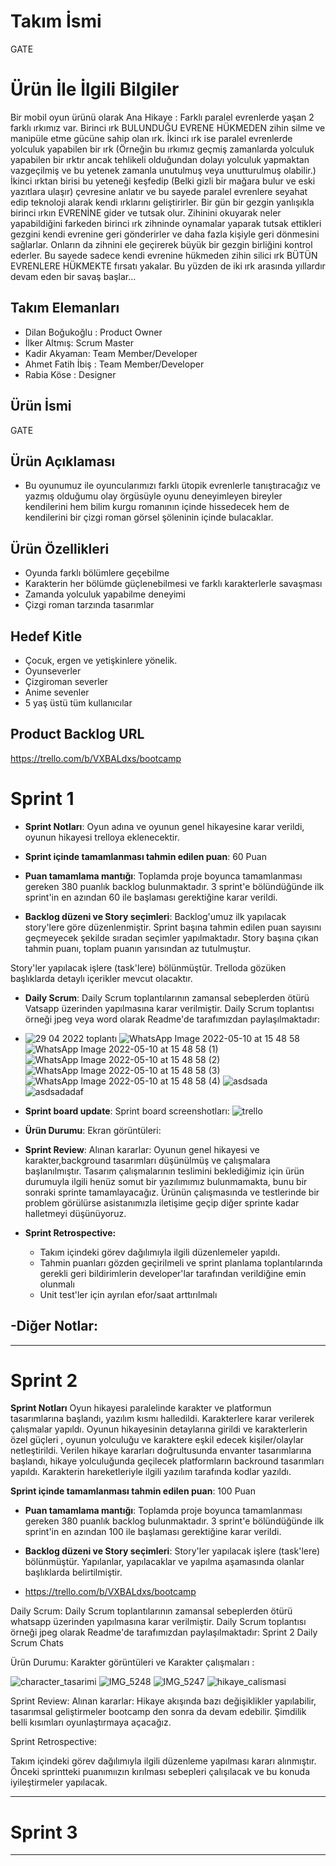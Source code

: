 # **Takım İsmi**

GATE

# Ürün İle İlgili Bilgiler
Bir mobil oyun ürünü olarak Ana Hikaye :
Farklı paralel evrenlerde yaşan 2 farklı ırkımız var. Birinci ırk BULUNDUĞU EVRENE HÜKMEDEN zihin silme ve manipüle etme gücüne sahip olan ırk. 
İkinci ırk ise paralel evrenlerde yolculuk yapabilen bir ırk (Örneğin bu ırkımız geçmiş zamanlarda yolculuk yapabilen bir ırktır ancak tehlikeli olduğundan dolayı yolculuk yapmaktan vazgeçilmiş ve bu yetenek zamanla unutulmuş veya unutturulmuş olabilir.)
İkinci ırktan birisi bu yeteneği keşfedip (Belki gizli bir mağara bulur ve eski yazıtlara ulaşır) çevresine anlatır ve bu sayede paralel evrenlere seyahat edip teknoloji alarak kendi ırklarını geliştirirler.
Bir gün bir gezgin yanlışıkla birinci ırkın EVRENİNE gider ve tutsak olur. Zihinini okuyarak neler yapabildiğini farkeden birinci ırk zihninde oynamalar yaparak tutsak ettikleri gezgini kendi evrenine geri gönderirler ve daha fazla kişiyle geri dönmesini sağlarlar. Onların da zihnini ele geçirerek büyük bir gezgin birliğini kontrol ederler. Bu sayede sadece kendi evrenine hükmeden zihin silici ırk BÜTÜN EVRENLERE HÜKMEKTE fırsatı yakalar. Bu yüzden de iki ırk arasında yıllardır devam eden bir savaş başlar...


## Takım Elemanları

- Dilan Boğukoğlu : Product Owner 
- İlker Altmış: Scrum Master
- Kadir Akyaman: Team Member/Developer
- Ahmet Fatih İbiş : Team Member/Developer
- Rabia Köse : Designer

## Ürün İsmi

GATE

## Ürün Açıklaması

- Bu oyunumuz ile oyuncularımızı farklı ütopik evrenlerle tanıştıracağız ve yazmış olduğumu olay örgüsüyle oyunu deneyimleyen bireyler kendilerini hem bilim kurgu romanının içinde hissedecek hem de kendilerini bir çizgi roman görsel şöleninin içinde bulacaklar.

## Ürün Özellikleri

- Oyunda farklı bölümlere geçebilme
- Karakterin her bölümde güçlenebilmesi ve farklı karakterlerle savaşması
- Zamanda yolculuk yapabilme deneyimi
- Çizgi roman tarzında tasarımlar

## Hedef Kitle

- Çocuk, ergen ve yetişkinlere yönelik.
- Oyunseverler
- Çizgiroman severler
- Anime sevenler
- 5 yaş üstü tüm kullanıcılar

## Product Backlog URL

https://trello.com/b/VXBALdxs/bootcamp

# Sprint 1

- **Sprint Notları**: Oyun adına ve oyunun genel hikayesine karar verildi, oyunun hikayesi trelloya eklenecektir.

- **Sprint içinde tamamlanması tahmin edilen puan**: 60 Puan

- **Puan tamamlama mantığı**: Toplamda proje boyunca tamamlanması gereken 380 puanlık backlog bulunmaktadır. 3 sprint'e bölündüğünde ilk sprint'in en azından 60 ile başlaması gerektiğine karar verildi.

- **Backlog düzeni ve Story seçimleri**: Backlog'umuz ilk yapılacak story'lere göre düzenlenmiştir. Sprint başına tahmin edilen puan sayısını geçmeyecek şekilde sıradan seçimler yapılmaktadır. Story başına çıkan tahmin puanı, toplam puanın yarısından az tutulmuştur. 

Story'ler yapılacak işlere (task'lere) bölünmüştür. Trelloda gözüken başlıklarda detaylı içerikler mevcut olacaktır.

- **Daily Scrum**: Daily Scrum toplantılarının zamansal sebeplerden ötürü Vatsapp üzerinden yapılmasına karar verilmiştir. Daily Scrum toplantısı örneği jpeg veya word olarak Readme'de tarafımızdan paylaşılmaktadır: 
- ![29 04  2022 toplantı](https://user-images.githubusercontent.com/89348800/167632688-5b1927ac-cf28-454d-a4c2-faf11ebafdde.PNG)
![WhatsApp Image 2022-05-10 at 15 48 58](https://user-images.githubusercontent.com/89348800/167632695-d0727c5c-5fc9-4460-955f-58d97ec39ee6.jpeg)
![WhatsApp Image 2022-05-10 at 15 48 58 (1)](https://user-images.githubusercontent.com/89348800/167632696-e538817c-224d-4288-b53f-9b060e294f20.jpeg)
![WhatsApp Image 2022-05-10 at 15 48 58 (2)](https://user-images.githubusercontent.com/89348800/167632699-e2ddc2e7-cae9-4105-9ea5-0b9474bf5b15.jpeg)
![WhatsApp Image 2022-05-10 at 15 48 58 (3)](https://user-images.githubusercontent.com/89348800/167632700-15aff2f5-fa57-4b3e-b948-e4d535f2d0a9.jpeg)
![WhatsApp Image 2022-05-10 at 15 48 58 (4)](https://user-images.githubusercontent.com/89348800/167632702-d6dcc058-c3f7-4f38-932d-971bd2d617f7.jpeg)
![asdsada](https://user-images.githubusercontent.com/89348800/167632705-955f9d4c-387e-4725-8fa0-86680ba13278.PNG)
![asdsadadaf](https://user-images.githubusercontent.com/89348800/167632708-b06d87da-e9db-40db-8e3f-d67ec8a79c3c.PNG)


- **Sprint board update**: Sprint board screenshotları: ![trello](https://user-images.githubusercontent.com/89348800/167611768-723f1a34-2051-426a-9dfd-d3f73dc6dcff.PNG)



- **Ürün Durumu**: Ekran görüntüleri:
  

- **Sprint Review**: 
Alınan kararlar: Oyunun genel hikayesi ve karakter,background tasarımları düşünülmüş ve çalışmalara başlanılmıştır. Tasarım çalışmalarının teslimini beklediğimiz için ürün durumuyla ilgili henüz somut bir yazılımımız bulunmamakta, bunu bir sonraki sprinte tamamlayacağız. Ürünün çalışmasında ve testlerinde bir problem görülürse asistanımızla iletişime geçip diğer sprinte kadar halletmeyi düşünüyoruz. 

- **Sprint Retrospective:**
  - Takım içindeki görev dağılımıyla ilgili düzenlemeler yapıldı.
  - Tahmin puanları gözden geçirilmeli ve sprint planlama toplantılarında gerekli geri bildirimlerin developer'lar tarafından verildiğine emin olunmalı
  - Unit test'ler için ayrılan efor/saat arttırılmalı 

-**Diğer Notlar**:
- 

---

# Sprint 2
**Sprint Notları** Oyun hikayesi paralelinde karakter ve platformun tasarımlarına başlandı, yazılım kısmı halledildi.
Karakterlere karar verilerek çalışmalar yapıldı. Oyunun hikayesinin detaylarına girildi ve karakterlerin özel güçleri , oyunun yolculuğu ve karaktere eşkil edecek kişiler/olaylar netleştirildi. Verilen hikaye kararları doğrultusunda envanter tasarımlarına başlandı, hikaye yolculuğunda geçilecek platformların backround tasarımları yapıldı. Karakterin hareketleriyle ilgili yazılım tarafında kodlar yazıldı. 

**Sprint içinde tamamlanması tahmin edilen puan**: 100 Puan


- **Puan tamamlama mantığı**: Toplamda proje boyunca tamamlanması gereken 380 puanlık backlog bulunmaktadır. 3 sprint'e bölündüğünde ilk sprint'in en azından 100 ile başlaması gerektiğine karar verildi.


- **Backlog düzeni ve Story seçimleri**: Story'ler yapılacak işlere (task'lere) bölünmüştür. Yapılanlar, yapılacaklar ve yapılma aşamasında olanlar başlıklarda belirtilmiştir. 
- https://trello.com/b/VXBALdxs/bootcamp

 Daily Scrum: Daily Scrum toplantılarının zamansal sebeplerden ötürü whatsapp üzerinden yapılmasına karar verilmiştir. Daily Scrum toplantısı örneği jpeg olarak Readme'de tarafımızdan paylaşılmaktadır: Sprint 2 Daily Scrum Chats
 
 Ürün Durumu: Karakter görüntüleri ve Karakter çalışmaları  : 
 
 
![character_tasarimi](https://user-images.githubusercontent.com/89348800/169857981-59103572-ecaf-4151-976b-f8bc6b86e0dd.jpg)
![IMG_5248](https://user-images.githubusercontent.com/89348800/169857992-d028436c-bfbd-419a-b44b-52c34d0dd95a.PNG)
![IMG_5247](https://user-images.githubusercontent.com/89348800/169857993-bc643c35-be4f-46f2-b638-5eb9e33cf5d7.PNG)
![hikaye_calismasi](https://user-images.githubusercontent.com/89348800/169857996-8fc7bb3e-b1e8-4a5f-ab90-b53af75a1f1b.jpg)

Sprint Review: Alınan kararlar: Hikaye akışında bazı değişiklikler yapılabilir, tasarımsal geliştirmeler bootcamp den sonra da devam edebilir. Şimdilik belli kısımları oyunlaştırmaya açacağız.

Sprint Retrospective:

Takım içindeki görev dağılımıyla ilgili düzenleme yapılması kararı alınmıştır.
Önceki sprintteki puanımıızın kırılması sebepleri çalışılacak ve bu konuda iyileştirmeler yapılacak. 



---

# Sprint 3

---
